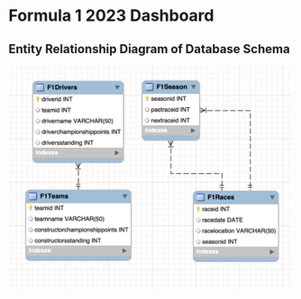 # Formula 1 2023 Dashboard

## Entity Relationship Diagram of Database Schema

![My image](/images/Database%20ER%20Diagram.png "This is my image")